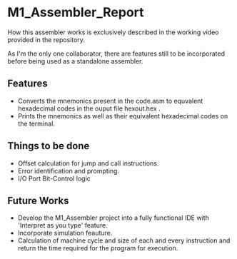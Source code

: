 
# M1_Assembler_Report

How this assembler works is exclusively described in the working video provided in the repository.

As I'm the only one collaborator, there are features still to be incorporated before being used as a standalone assembler.

Features
-
- Converts the mnemonics present in the code.asm to equvalent hexadecimal codes in the ouput file hexout.hex .
- Prints the mnemonics as well as their equivalent hexadecimal codes on the terminal. 

Things to be done
-
- Offset calculation for jump and call instructions.
- Error identification and prompting.
- I/O Port Bit-Control logic

Future Works
-
- Develop the M1_Assembler project into a fully functional IDE with 'Interpret as you type' feature.
- Incorporate simulation feauture.
- Calculation of machine cycle and size of each and every instruction and return the time required for the program for execution.